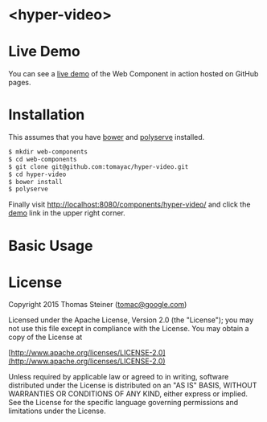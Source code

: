 &lt;hyper-video&gt;
==========================

Live Demo
=========

You can see a [live demo](http://tomayac.github.io/hyper-video/)
of the Web Component in action hosted on GitHub pages.

Installation
============

This assumes that you have [bower](http://bower.io/) and
[polyserve](https://github.com/PolymerLabs/polyserve) installed.

```sh
$ mkdir web-components
$ cd web-components
$ git clone git@github.com:tomayac/hyper-video.git
$ cd hyper-video
$ bower install
$ polyserve
```

Finally visit [http://localhost:8080/components/hyper-video/](http://localhost:8080/components/hyper-video/)
and click the [demo](http://localhost:8080/components/hyper-video/demo/) link in the upper right corner.

Basic Usage
===========

License
=======
Copyright 2015 Thomas Steiner (tomac@google.com)

Licensed under the Apache License, Version 2.0 (the "License");
you may not use this file except in compliance with the License.
You may obtain a copy of the License at

[http://www.apache.org/licenses/LICENSE-2.0](http://www.apache.org/licenses/LICENSE-2.0)

Unless required by applicable law or agreed to in writing, software
distributed under the License is distributed on an "AS IS" BASIS,
WITHOUT WARRANTIES OR CONDITIONS OF ANY KIND, either express or implied.
See the License for the specific language governing permissions and
limitations under the License.
